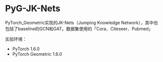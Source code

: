 # PyG-JK-Nets
PyTorch_Geometric实现的JK-Nets（Jumping Knowledge Network），其中也包括了baseline的GCN和GAT。数据集使用的「Cora、Citeseer、Pubmed」

实验环境：

+ PyTorch 1.6.0
+ PyTorch Geometric 1.6.0